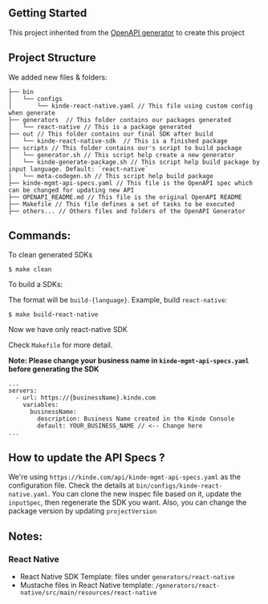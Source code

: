 <!-- GETTING STARTED -->
## Getting Started

This project inherited from the [OpenAPI generator](https://github.com/OpenAPITools/openapi-generator) to create this project

## Project Structure

We added new files & folders:

```
├── bin
│   └── configs
│       └── kinde-react-native.yaml // This file using custom config when generate
├── generators  // This folder contains our packages generated
│   └── react-native // This is a package generated
├── out // This folder contains our final SDK after build
│   └── kinde-react-native-sdk  // This is a finished package
├── scripts // This folder contains our's script to build package
│   └── generator.sh // This script help create a new generator
│   └── kinde-generate-package.sh // This script help build package by input language. Default: `react-native`
│   └── meta-codegen.sh // This script help build package
├── kinde-mgmt-api-specs.yaml // This file is the OpenAPI spec which can be changed for updating new API
├── OPENAPI_README.md // This file is the original OpenAPI README
├── Makefile // This file defines a set of tasks to be executed
├── others... // Others files and folders of the OpenAPI Generator
```

## Commands:

To clean generated SDKs
```
$ make clean
```

To build a SDKs:

The format will be `build-{language}`. Example, build `react-native`:
```
$ make build-react-native
```
Now we have only react-native SDK

Check `Makefile` for more detail.

**Note: Please change your business name in `kinde-mgmt-api-specs.yaml` before generating the SDK**
```
...
servers:
  - url: https://{businessName}.kinde.com
    variables:
      businessName:
        description: Business Name created in the Kinde Console
        default: YOUR_BUSINESS_NAME // <-- Change here
...
```

## How to update the API Specs ?
We're using `https://kinde.com/api/kinde-mgmt-api-specs.yaml` as the configuration file. Check the details at `bin/configs/kinde-react-native.yaml`. You can clone the new inspec file based on it, update the `inputSpec`, then regenerate the SDK you want.
Also, you can change the package version by updating `projectVersion`
## Notes:
 ### React Native
 - React Native SDK Template: files under `generators/react-native`
 - Mustache files in React Native template: `/generators/react-native/src/main/resources/react-native`